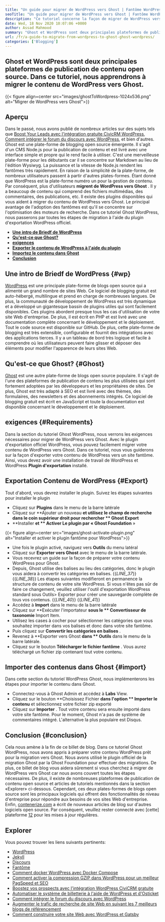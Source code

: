 ```yaml
---
title: "Un guide pour migrer de WordPress vers Ghost | Fantôme WordPress" 
seoTitle: "Un guide pour migrer de WordPress vers Ghost | Fantôme WordPress" 
description: "Ce tutoriel concerne la façon de migrer de WordPress vers Ghost. Nous apprendrons à migrer vos messages et pages vers le fantôme à partir du site Web WordPress existant." 
date: Wed, 18 Nov 2020 10:07:06 +0000
author: Assad Mahmood
summary: "Ghost et WordPress sont deux principales plateformes de publication de contenu open source. Dans ce tutoriel, nous apprendrons à migrer le contenu de WordPress vers Ghost." 
url: /fr/a-guide-to-migrate-from-wordpress-to-ghost-ghost-wordpress/
categories: ['Blogging']
---
```


## Ghost et WordPress sont deux principales plateformes de publication de contenu open source. Dans ce tutoriel, nous apprendrons à migrer le contenu de WordPress vers Ghost.

{{< figure align=center src="images/ghostToWordpress-1024x536.png" alt="Migrer de WordPress vers Ghost">}}


## Aperçu
Dans le passé, nous avons publié de nombreux articles sur des sujets tels que [Boost Your Leads avec l'intégration gratuite CivicRM WordPress][1], [Comment intégrer le forum du discours avec WordPress][2], et bien d'autres. Ghost est une plate-forme de blogging open source émergente. Il s'agit d'un CMS Node.js pour la publication de contenu et est livré avec une interface simple et propre qui le rend facile à utiliser. C'est une merveilleuse plate-forme pour les débutants car il se concentre sur Markdown au lieu de l'édition Wysiwyg. La puissance et la vitesse de Node.js rendent les fantômes très rapidement. En raison de la simplicité de la plate-forme, de nombreux utilisateurs passent à partir d'autres plates-formes. Étant donné que WordPress est la plate-forme numéro un pour la gestion de contenu.
Par conséquent, plus d'utilisateurs **migrent de WordPress vers Ghost** . Il y a beaucoup de contenu qui comprend des fichiers multimédias, des commentaires, des publications, etc. Il existe des plugins disponibles qui vous aident à migrer du contenu de WordPress vers Ghost. Le principal avantage de l'adoption des fantômes est qu'il se concentre sur l'optimisation des moteurs de recherche. Dans ce tutoriel Ghost WordPress, nous passerons par toutes les étapes de migration à l'aide du plugin d'exportation WordPress officiel.
  * **[Une intro de Briedf de WordPress][3]** 
  * **[Qu'est-ce que Ghost?][4]** 
  * **[exigences][5]** 
  * **[Exporter le contenu de WrodPress à l'aide du plugin][6]** 
  * **[Importez le contenu dans Ghost][7]** 
  * **[Conclusion][8]** 

## **Une intro de Briedf de WordPress** {#wp}
[WordPress][9] est une principale plate-forme de blogs open source qui a alimenté un grand nombre de sites Web. Ce logiciel de blogging gratuit est auto-hébergé, multilingue et prend en charge de nombreuses langues. De plus, la communauté de développement de WordPress est très dynamique et a développé un gigantesque bassin de plugins utiles qui sont facilement disponibles. Ces plugins abordent presque tous les cas d'utilisation de votre site Web d'entreprise. De plus, il est écrit en PHP et est livré avec une documentation complète concernant le développement et le déploiement. Tout le code source est disponible sur GitHub. De plus, cette plate-forme de blogging est très extensible, configurable et fournit des intégrations avec des applications tierces. Il y a un tableau de bord très logique et facile à comprendre où les utilisateurs peuvent faire glisser et déposer des éléments pour modifier l'apparence de leurs sites Web.

## **Qu'est-ce que Ghost?** {#Ghost}
[Ghost][10] est une autre plate-forme de blogs open source populaire. Il s'agit de l'une des plateformes de publication de contenu les plus utilisées qui sont fortement adoptées par les développeurs et les propriétaires de sites. De plus, Ghost est très adapté à SEO et est livré avec des thèmes, des formulaires, des newsletters et des abonnements intégrés. Ce logiciel de blogging gratuit est écrit en JavaScript et toute la documentation est disponible concernant le développement et le déploiement.

## exigences   {#Requirements}
Dans la section du tutoriel Ghost WordPress, nous verrons les exigences nécessaires pour migrer de WordPress vers Ghost. Avec le plugin d'exportation officiel WordPress, vous pouvez facilement migrer votre contenu de WordPress vers Ghost. Dans ce tutoriel, nous vous guiderons sur la façon d'exporter votre contenu de WordPress vers un site fantôme. Ainsi, vous devez avoir une installation de travail de WordPress et WordPress **Plugin d'exportation**  installé.

## Exportation Contenu de WordPress   {#Export}
Tout d'abord, vous devrez installer le plugin. Suivez les étapes suivantes pour installer le plugin
  * Cliquez sur **Plugins**  dans le menu de la barre latérale
  * Cliquez sur **Ajouter un nouveau  **et utilisez le champ de recherche dans le coin supérieur droit pour rechercher **  Ghost Export** 
  * **Installer  **et **  Activer  **Le plugin par «**  Ghost Foundation** »

{{< figure align=center src="images/ghost-activate-plugin.png" alt="Installer et activer le plugin fantôme pour WordPress">}}

  * Une fois le plugin activé, naviguez vers **Outils**  du menu latéral
  * Cliquez sur **Exporter vers Ghost**  avec le menu de la barre latérale.
  * Vous recevrez un guide sur la façon de préparer votre contenu WordPress pour Ghost.
  * Depuis, Ghost utilise des balises au lieu des catégories, donc le plugin vous aidera à convertir les catégories en balises.
{{_LINE_37_}}
{{_LINE_38_}}
    Les étapes suivantes modifieront en permanence la structure de contenu de votre site WordPress. Si vous n'êtes pas sûr de faire ce changement, veuillez utiliser l'outil d'exportation WordPress standard sous Outils> Exporter pour créer une sauvegarde complète de tous vos contenus.
{{_LINE_40_}}
{{_LINE_41_}}
  * Accédez à **Import**  dans le menu de la barre latérale
  * Cliquez sur **Exécuter l'importateur  **sous le **  Convertisseur de taxonomie**  Import Item.
  * Utilisez les cases à cocher pour sélectionner les catégories que vous souhaitez importer dans vos balises et donc dans votre site fantôme.
  * Puis cliquez sur **Convertir les catégories en balises** .
  * Revenez à **Exporter vers Ghost  **dans **  Outils**  dans le menu de la barre latérale.
  * Cliquez sur le bouton **Télécharger le fichier fantôme** . Vous aurez téléchargé un fichier zip contenant tout votre contenu.

## Importer des contenus dans Ghost   {#import}
Dans cette section du tutoriel WordPress Ghost, nous implémenterons les étapes pour importer le contenu dans Ghost.
  * Connectez-vous à Ghost Admin et accédez à **Labs**  View.
  * Cliquez sur le bouton **Choisissez Fichier  **dans l'option **  Importer le contenu**  et sélectionnez votre fichier zip exporté
  * Cliquez sur **Importer** . Tout votre contenu sera ensuite importé dans votre site fantôme.
Pour le moment, Ghost n'a pas de système de commentaires intégré. L'alternative la plus populaire est Disqus.

## Conclusion   {#conclusion}
Cela nous amène à la fin de ce billet de blog. Dans ce tutoriel Ghost WordPress, nous avons appris à préparer votre contenu WordPress prêt pour la migration vers Ghost. Nous avons utilisé le plugin officiel de la migration Ghost par la Ghost Foundation pour effectuer des migrations. De plus, ce billet de blog vous aidera sûrement si vous cherchez à migrer de WordPress vers Ghost car nous avons couvert toutes les étapes nécessaires. De plus, il existe de nombreuses plateformes de publication de contenu open source et articles de tutoriels mentionnés dans la section «Explorer» ci-dessous. Cependant, ces deux plates-formes de blogs open source sont les principaux logiciels qui offrent des fonctionnalités de niveau d'entreprise pour répondre aux besoins de vos sites Web d'entreprise.
Enfin, [contenerize.com][11] a écrit de nouveaux articles de blog sur d'autres logiciels open source. Par conséquent, veuillez rester connecté avec [cette] plateforme [12] pour les mises à jour régulières.

## Explorer
Vous pouvez trouver les liens suivants pertinents:
  * [WordPress][9]
  * [Jekyll][13]
  * [Discours][14]
  * [Fantôme][10]
  * [Comment docker WordPress avec Docker Compose][15]
  * [Comment activer la compression GZIP dans WordPress pour un meilleur PagSpeed ​​et SEO][16]
  * [Boostez vos prospects avec l'intégration WordPress CiviCRM gratuite][1]
  * [Automatiser le système de billetterie à l'aide de WordPress et d'Osticket][17]
  * [Comment intégrer le forum du discours avec WordPress][2]
  * [Augmenter le trafic de recherche de site Web en suivant les 7 meilleurs blogs de référencement][18]
  * [Comment construire votre site Web avec WordPress et Gatsby][19]

  
[1]: https://blog.containerize.com/blogging/civicrm-wordpress-integration-wordpress-tutorial/
[2]: https://blog.containerize.com/blogging/how-to-integrate-discourse-forum-with-wordpress/
[3]: #wp
[4]: #ghost
[5]: #requirements
[6]: #export
[7]: #import
[8]: #conclusion
[9]: https://products.containerize.com/blogging/wordpress/
[10]: https://products.containerize.com/blogging/ghost/
[11]: https://www.containerize.com/
[12]: https://blog.containerize.com/
[13]: https://products.containerize.com/blogging/jekyll/
[14]: https://products.containerize.com/discussion-forum/discourse/
[15]: https://blog.containerize.com/blogging/how-to-dockerize-wordpress-docker-wordpress/
[16]: https://blog.containerize.com/blogging/how-to-enable-gzip-compression-in-wordpress-gzip-wordpress/
[17]: https://blog.containerize.com/blogging/automate-ticketing-system-using-wordpress-and-osticket/
[18]: https://blog.containerize.com/blogging/increase-website-search-traffic-by-following-top-7-seo-blogs/
[19]: https://blog.containerize.com/blogging/how-does-gatsby-integrate-with-wordpress-gatsby-wordpress/
